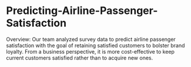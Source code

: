 # Predicting-Airline-Passenger-Satisfaction
Overview:
Our team analyzed survey data to predict airline passenger satisfaction with the goal of retaining satisfied customers to bolster brand loyalty. From a business perspective, it is more cost-effective to keep current customers satisfied rather than to acquire new ones. 
